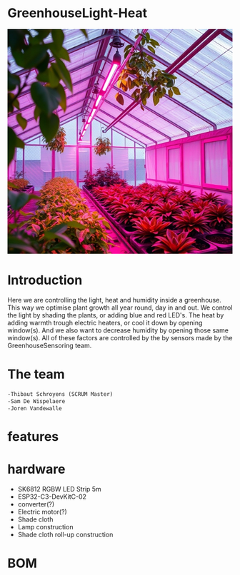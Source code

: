 # GreenhouseLight-Heat
![Project Picture AI](./resources/images/ai_image.jpg)

# Introduction
Here we are controlling the light, heat and humidity inside a greenhouse. This way we optimise plant growth all year round, day in and out. We control the light by shading the plants, or adding blue and red LED's. The heat by adding warmth trough electric heaters, or cool it down by opening window(s). And we also want to decrease humidity by opening those same window(s). All of these factors are controlled by the by sensors made by the GreenhouseSensoring team.

# The team
    -Thibaut Schroyens (SCRUM Master)
    -Sam De Wispelaere
    -Joren Vandewalle

# features

# hardware
 - SK6812 RGBW LED Strip 5m
 - ESP32-C3-DevKitC-02
 - converter(?)
 - Electric motor(?)
 - Shade cloth
 - Lamp construction
 - Shade cloth roll-up construction

# BOM







